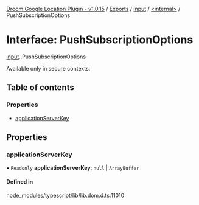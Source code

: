 [Droom Google Location Plugin - v1.0.15](../README.md) / [Exports](../modules.md) / [input](../modules/input.md) / [<internal\>](../modules/input._internal_.md) / PushSubscriptionOptions

# Interface: PushSubscriptionOptions

[input](../modules/input.md).[<internal>](../modules/input._internal_.md).PushSubscriptionOptions

Available only in secure contexts.

## Table of contents

### Properties

- [applicationServerKey](input._internal_.PushSubscriptionOptions.md#applicationserverkey)

## Properties

### applicationServerKey

• `Readonly` **applicationServerKey**: ``null`` \| `ArrayBuffer`

#### Defined in

node_modules/typescript/lib/lib.dom.d.ts:11010
